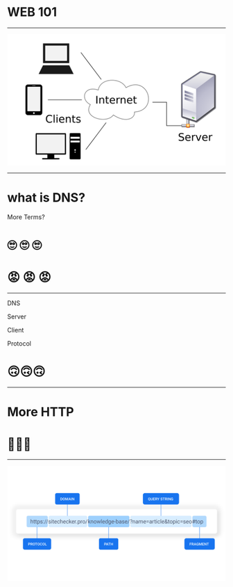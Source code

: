 # WEB 101

---

![](./Client-server-model.png)

---

# what is DNS?

More Terms?

# 🙄 🙄 🙄

# 😡 😡 😡

---

DNS

Server

Client

Protocol

# 🙃🙃🙃

---

# More HTTP

# 🥴🥴🥴

---

![](./url.jpg)
